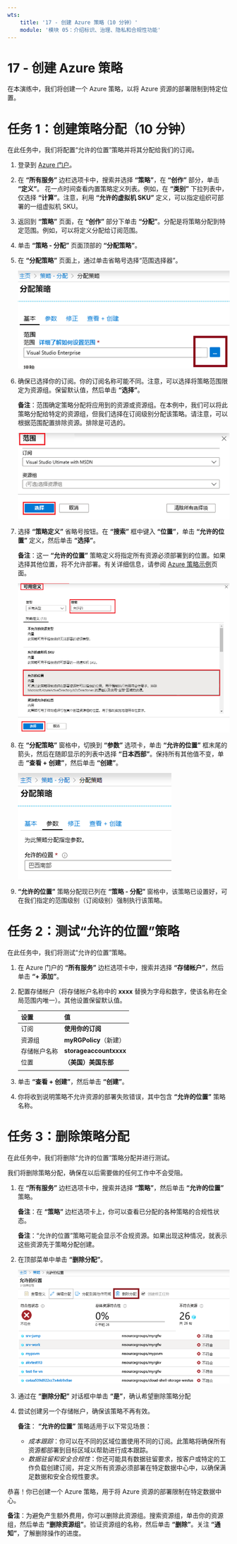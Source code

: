 ```yaml
---
wts:
    title: '17 - 创建 Azure 策略（10 分钟）'
    module: '模块 05：介绍标识、治理、隐私和合规性功能'
---
```

# 17 - 创建 Azure 策略

在本演练中，我们将创建一个 Azure 策略，以将 Azure 资源的部署限制到特定位置。

# 任务 1：创建策略分配（10 分钟）

在此任务中，我们将配置“允许的位置”策略并将其分配给我们的订阅。 

1. 登录到 [Azure 门户](https://portal.azure.com)。

2. 在 **“所有服务”** 边栏选项卡中，搜索并选择 **“策略”**，在 **“创作”** 部分，单击 **“定义”**。  花一点时间查看内置策略定义列表。例如，在 **“类别”** 下拉列表中，仅选择 **“计算”**。注意，利用 **“允许的虚拟机 SKU”** 定义，可以指定组织可部署的一组虚拟机 SKU。

3. 返回到 **“策略”** 页面，在 **“创作”** 部分下单击 **“分配”**。分配是将策略分配到特定范围。例如，可以将定义分配给订阅范围。 

4. 单击 **“策略 - 分配”** 页面顶部的 **“分配策略”**。

5. 在 **“分配策略”** 页面上，通过单击省略号选择“范围选择器”。

    ![范围选择器省略号的屏幕截图。](../images/1401.png)

6. 确保已选择你的订阅。你的订阅名称可能不同。注意，可以选择将策略范围限定为资源组。保留默认值，然后单击 **“选择”**。 

    **备注**：范围确定策略分配将应用到的资源或资源组。在本例中，我们可以将此策略分配给特定的资源组，但我们选择在订阅级别分配该策略。请注意，可以根据范围配置排除资源。排除是可选的。

    ![此屏幕截图显示了“范围”窗格，其中已填写字段值，并突出显示“选择”按钮。 ](../images/1402.png)

7. 选择 **“策略定义”** 省略号按钮。在 **“搜索”** 框中键入 **“位置”**，单击 **“允许的位置”** 定义，然后单击 **“选择”**。

    **备注**：这一 **“允许的位置”** 策略定义将指定所有资源必须部署到的位置。如果选择其他位置，将不允许部署。有关详细信息，请参阅 [Azure 策略示例](https://docs.microsoft.com/zh-cn/azure/governance/policy/samples/index)页面。

   ![此屏幕截图显示了“可用定义”窗格，其中突出显示了各个字段，并且选中了“审核未使用托管磁盘的 VM”选项。](../images/1403.png)

8.  在 **“分配策略”** 窗格中，切换到 **“参数”** 选项卡，单击 **“允许的位置”** 框末尾的箭头，然后在随即显示的列表中选择 **“日本西部”**。保持所有其他值不变，单击 **“查看 + 创建”**，然后单击 **“创建”**。

    ![此屏幕截图显示了“分配策略”窗格，其中填充了各个字段和日本西部这一位置，并突出显示了“分配”按钮。](../images/1404.png)

9. **“允许的位置”** 策略分配现已列在 **“策略 - 分配”** 窗格中，该策略已设置好，可在我们指定的范围级别（订阅级别）强制执行该策略。

# 任务 2：测试“允许的位置”策略

在此任务中，我们将测试“允许的位置”策略。 

1. 在 Azure 门户的 **“所有服务”** 边栏选项卡中，搜索并选择 **“存储帐户”**，然后单击 **“+ 添加”**。

2. 配置存储帐户（将存储帐户名称中的 **xxxx** 替换为字母和数字，使该名称在全局范围内唯一）。其他设置保留默认值。 

    | 设置 | 值 | 
    | --- | --- |
    | 订阅 | **使用你的订阅** |
    | 资源组 | **myRGPolicy**（新建） |
    | 存储帐户名称 | **storageaccountxxxx** |
    | 位置 | **（美国）美国东部** |
    | | |

3. 单击 **“查看 + 创建”**，然后单击 **“创建”**。 

4. 你将收到说明策略不允许资源的部署失败错误，其中包含 **“允许的位置”** 策略名称。

# 任务 3：删除策略分配

在此任务中，我们将删除“允许的位置”策略分配并进行测试。 

我们将删除策略分配，确保在以后需要做的任何工作中不会受阻。

1. 在 **“所有服务”** 边栏选项卡中，搜索并选择 **“策略”**，然后单击 **“允许的位置”** 策略。

    **备注**：在 **“策略”** 边栏选项卡上，你可以查看已分配的各种策略的合规性状态。

    **备注**：“允许的位置”策略可能会显示不合规资源。如果出现这种情况，就表示这些资源先于策略分配创建。

2. 在顶部菜单中单击 **“删除分配”**。

   ![“删除分配”菜单项的屏幕截图。](../images/1407.png)

3. 通过在 **“删除分配”** 对话框中单击 **“是”**，确认希望删除策略分配

4. 尝试创建另一个存储帐户，确保该策略不再有效。

    **备注**： **“允许的位置”** 策略适用于以下常见场景： 
    - *成本跟踪*：你可以在不同的区域位置使用不同的订阅。此策略将确保所有资源都部署到目标区域以帮助进行成本跟踪。 
    - *数据驻留和安全合规性*：你还可能具有数据驻留要求，按客户或特定的工作负载创建订阅，并定义所有资源必须部署在特定数据中心中，以确保满足数据和安全合规性要求。

恭喜！你已创建一个 Azure 策略，用于将 Azure 资源的部署限制在特定数据中心。

**备注**：为避免产生额外费用，你可以删除此资源组。搜索资源组，单击你的资源组，然后单击 **“删除资源组”**。验证资源组的名称，然后单击 **“删除”**。关注 **“通知”**，了解删除操作的进度。
